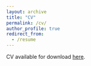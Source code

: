 ```yaml
---
layout: archive
title: "CV"
permalink: /cv/
author_profile: true
redirect_from:
  - /resume
---
```


CV available for download [here](/files/CV202210_Walcott.pdf/).
